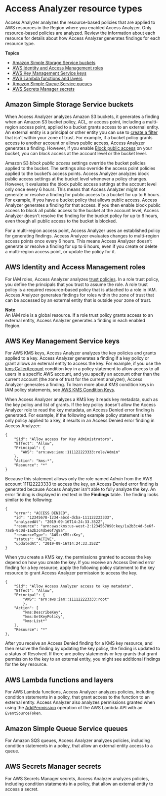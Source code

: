 # Access Analyzer resource types<a name="access-analyzer-resources"></a>

Access Analyzer analyzes the resource\-based policies that are applied to AWS resources in the Region where you enabled Access Analyzer\. Only resource\-based policies are analyzed\. Review the information about each resource for details about how Access Analyzer generates findings for each resource type\.

**Topics**
+ [Amazon Simple Storage Service buckets](#access-analyzer-s3)
+ [AWS Identity and Access Management roles](#access-analyzer-iam-role)
+ [AWS Key Management Service keys](#access-analyzer-kms-key)
+ [AWS Lambda functions and layers](#access-analyzer-lambda)
+ [Amazon Simple Queue Service queues](#access-analyzer-sqs)
+ [AWS Secrets Manager secrets](#access-analyzer-secrets-manager)

## Amazon Simple Storage Service buckets<a name="access-analyzer-s3"></a>

When Access Analyzer analyzes Amazon S3 buckets, it generates a finding when an Amazon S3 bucket policy, ACL, or access point, including a multi\-region access point, applied to a bucket grants access to an external entity\. An external entity is a principal or other entity you can use to [create a filter](access-analyzer-findings-filter.md) that isn't within your zone of trust\. For example, if a bucket policy grants access to another account or allows public access, Access Analyzer generates a finding\. However, if you enable [Block public access](https://docs.aws.amazon.com/AmazonS3/latest/dev/access-control-block-public-access.html) on your bucket, you can block access at the account level or the bucket level\.

Amazon S3 *block public access* settings override the bucket policies applied to the bucket\. The settings also override the access point policies applied to the bucket’s access points\. Access Analyzer analyzes block public access settings at the bucket level whenever a policy changes\. However, it evaluates the block public access settings at the account level only once every 6 hours\. This means that Access Analyzer might not generate or resolve a finding for public access to a bucket for up to 6 hours\. For example, if you have a bucket policy that allows public access, Access Analyzer generates a finding for that access\. If you then enable block public access to block all public access to the bucket at the account level, Access Analyzer doesn't resolve the finding for the bucket policy for up to 6 hours, even though all public access to the bucket is blocked\.

For a multi\-region access point, Access Analyzer uses an established policy for generating findings\. Access Analyzer evaluates changes to multi\-region access points once every 6 hours\. This means Access Analyzer doesn’t generate or resolve a finding for up to 6 hours, even if you create or delete a multi\-region access point, or update the policy for it\. 

## AWS Identity and Access Management roles<a name="access-analyzer-iam-role"></a>

For IAM roles, Access Analyzer analyzes [trust policies](https://docs.aws.amazon.com/IAM/latest/UserGuide/id_roles_terms-and-concepts.html#term_trust-policy)\. In a role trust policy, you define the principals that you trust to assume the role\. A role trust policy is a required resource\-based policy that is attached to a role in IAM\. Access Analyzer generates findings for roles within the zone of trust that can be accessed by an external entity that is outside your zone of trust\.

**Note**  
An IAM role is a global resource\. If a role trust policy grants access to an external entity, Access Analyzer generates a finding in each enabled Region\.

## AWS Key Management Service keys<a name="access-analyzer-kms-key"></a>

For AWS KMS keys, Access Analyzer analyzes the key policies and grants applied to a key\. Access Analyzer generates a finding if a key policy or grant allows an external entity to access the key\. For example, if you use the [kms:CallerAccount](https://docs.aws.amazon.com/kms/latest/developerguide/policy-conditions.html#conditions-kms-caller-account) condition key in a policy statement to allow access to all users in a specific AWS account, and you specify an account other than the current account \(the zone of trust for the current analyzer\), Access Analyzer generates a finding\. To learn more about KMS condition keys in IAM policy statements, see [AWS KMS Condition Keys](https://docs.aws.amazon.com/IAM/latest/UserGuide/list_awskeymanagementservice.html#awskeymanagementservice-policy-keys)\.

When Access Analyzer analyzes a KMS key it reads key metadata, such as the key policy and list of grants\. If the key policy doesn't allow the Access Analyzer role to read the key metadata, an Access Denied error finding is generated\. For example, if the following example policy statement is the only policy applied to a key, it results in an Access Denied error finding in Access Analyzer:

```
{
    "Sid": "Allow access for Key Administrators",
    "Effect": "Allow",
    "Principal": {
       "AWS": "arn:aws:iam::111122223333:role/Admin"
    },
    "Action": "kms:*",
    "Resource": "*"
}
```

Because this statement allows only the role named *Admin* from the AWS account 111122223333 to access the key, an Access Denied error finding is generated because Access Analyzer isn't able to fully analyze the key\. An error finding is displayed in red text in the **Findings** table\. The finding looks similar to the following:

```
{
    "error": "ACCESS_DENIED",
    "id": "12345678-1234-abcd-dcba-111122223333",
    "analyzedAt": "2019-09-16T14:24:33.352Z",
    "resource": "arn:aws:kms:us-west-2:1234567890:key/1a2b3c4d-5e6f-7a8b-9c0d-1a2b3c4d5e6f7g8a",
    "resourceType": "AWS::KMS::Key",
    "status": "ACTIVE",
    "updatedAt": "2019-09-16T14:24:33.352Z"
}
```

When you create a KMS key, the permissions granted to access the key depend on how you create the key\. If you receive an Access Denied error finding for a key resource, apply the following policy statement to the key resource to grant Access Analyzer permission to access the key\.

```
{
    "Sid": "Allow Access Analyzer access to key metadata",
    "Effect": "Allow",
    "Principal": {
        "AWS": "arn:aws:iam::111122223333:root"
        },
    "Action": [
        "kms:DescribeKey",
        "kms:GetKeyPolicy",
        "kms:List*"
    ],
    "Resource": "*"
},
```

After you receive an Access Denied finding for a KMS key resource, and then resolve the finding by updating the key policy, the finding is updated to a status of Resolved\. If there are policy statements or key grants that grant permission to the key to an external entity, you might see additional findings for the key resource\. 

## AWS Lambda functions and layers<a name="access-analyzer-lambda"></a>

For AWS Lambda functions, Access Analyzer analyzes policies, including condition statements in a policy, that grant access to the function to an external entity\. Access Analyzer also analyzes permissions granted when using the [AddPermission](https://docs.aws.amazon.com/lambda/latest/dg/API_AddPermission.html) operation of the AWS Lambda API with an `EventSourceToken`\.

## Amazon Simple Queue Service queues<a name="access-analyzer-sqs"></a>

For Amazon SQS queues, Access Analyzer analyzes policies, including condition statements in a policy, that allow an external entity access to a queue\.

## AWS Secrets Manager secrets<a name="access-analyzer-secrets-manager"></a>

For AWS Secrets Manager secrets, Access Analyzer analyzes policies, including condition statements in a policy, that allow an external entity to access a secret\.